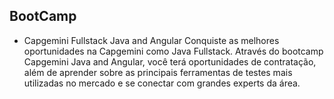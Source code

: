## BootCamp

- Capgemini Fullstack Java and Angular
Conquiste as melhores oportunidades na Capgemini como Java Fullstack. Através do bootcamp Capgemini Java and Angular, você terá oportunidades de contratação, além de aprender sobre as principais ferramentas de testes mais utilizadas no mercado e se conectar com grandes experts da área.